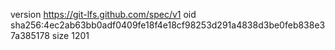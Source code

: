 version https://git-lfs.github.com/spec/v1
oid sha256:4ec2ab63bb0adf0409fe18f4e18cf98253d291a4838d3be0feb838e37a385178
size 1201
